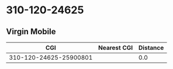 # 310-120-24625
## Virgin Mobile


| CGI | Nearest CGI | Distance |
|-----|-------------|----------|
| 310-120-24625-25900801 |  | 0.0 |
